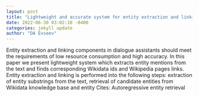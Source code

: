 ```yaml
--- 
layout: post 
title: "Lightweight and accurate system for entity extraction and linking" 
date: 2022-06-30 03:02:10 -0400 
categories: jekyll update 
author: "DA Evseev" 
--- 
```

Entity extraction and linking components in dialogue assistants should meet the requirements of low resource consumption and high accuracy. In this paper we present lightweight system which extracts entity mentions from the text and finds corresponding Wikidata ids and Wikipedia pages links. Entity extraction and linking is performed into the following steps: extraction of entity substrings from the text, retrieval of candidate entities from Wikidata knowledge base and entity Cites: Autoregressive entity retrieval